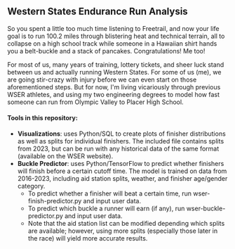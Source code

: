 <h2>Western States Endurance Run Analysis</h2>
So you spent a little too much time listening to Freetrail, and now your life goal is to run 100.2 miles through blistering heat and technical terrain, all to collapse on a high school track while someone in a Hawaiian shirt hands you a belt-buckle and a stack of pancakes. Congratulations! Me too! 

For most of us, many years of training, lottery tickets, and sheer luck stand between us and actually running Western States. For some of us (me), we are going stir-crazy with injury before we can even start on those aforementioned steps. But for now, I'm living vicariously through previous WSER athletes, and using my two engineering degrees to model how fast someone can run from Olympic Valley to Placer High School.

<h4>Tools in this repository:</h4>

<ul>
      <li><b>Visualizations</b>: uses Python/SQL to create plots of finisher distributions as well as splits for individual finishers. The included file contains splits from 2023, but can be run with any historical data of the same format (available on the WSER website).</li>
      <li><b>Buckle Predictor</b>: uses Python/TensorFlow to predict whether finishers will finish before a certain cutoff time. The model is trained on data from 2016-2023, including aid station splits, weather, and finisher age/gender category.
      <ul>
            <li>To predict whether a finisher will beat a certain time, run wser-finish-predictor.py and input user data.</li>
            <li>To predict which buckle a runner will earn (if any), run wser-buckle-predictor.py and input user data.</li>
            <li>Note that the aid station list can be modified depending which splits are available; however, using more splits (especially those later in the race) will yield more accurate results.</li>
      </ul>
      </li>
</ul>
